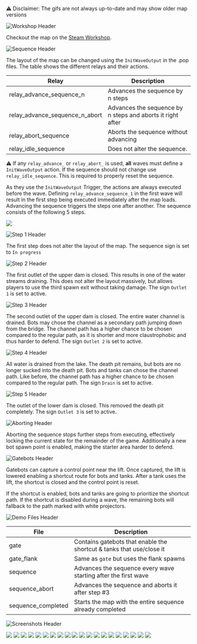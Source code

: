 ⚠️ Disclaimer: The gifs are not always up-to-date and may show older map versions

![Workshop Header](./doc/headers/renders/workshop.png)

Checkout the map on the [Steam Workshop](https://steamcommunity.com/sharedfiles/filedetails/?id=3532548365).

![Sequence Header](./doc/headers/renders/sequence.png)

The layout of the map can be changed using the `InitWaveOutput` in the .pop files. The table shows the different relays and their actions.

| Relay                          | Description                                                |
| ------------------------------ | ---------------------------------------------------------- |
| relay_advance_sequence_n       | Advances the sequence by n steps                           |
| relay_advance_sequence_n_abort | Advances the sequence by n steps and aborts it right after |
| relay_abort_sequence           | Aborts the sequence without advancing                      |
| relay_idle_sequence            | Does not alter the sequence.                               |

⚠️ If any `relay_advance_` or `relay_abort_` is used, **all** waves must define a `InitWaveOutput` action. If the sequence should not change use `relay_idle_sequence`. This is required to properly reset the sequence.

As they use the `InitWaveOutput` Trigger, the actions are always executed before the wave. Defining `relay_advance_sequence_1` in the first wave will result in the first step being executed immediately after the map loads. Advancing the sequence triggers the steps one after another. The sequence consists of the following 5 steps.

![](./doc/gifs/sequence_progress.gif)

![Step 1 Header](./doc/headers/renders/step_0.png)

The first step does not alter the layout of the map. The sequence sign is set to `In progress`

![Step 2 Header](./doc/headers/renders/step_1.png)

The first outlet of the upper dam is closed. This results in one of the water streams draining. This does not alter the layout massively, but allows players to use the third spawn exit without taking damage. The sign `Outlet 1` is set to active.

![Step 3 Header](./doc/headers/renders/step_2.png)

The second outlet of the upper dam is closed. The entire water channel is drained. Bots may chose the channel as a secondary path jumping down from the bridge. The channel path has a higher chance to be chosen compared to the regular path, as it is shorter and more claustrophobic and thus harder to defend. The sign `Outlet 2` is set to active.

![Step 4 Header](./doc/headers/renders/step_3.png)

All water is drained from the lake. The death pit remains, but bots are no longer sucked into the death pit. Bots and tanks can chose the channel path. Like before, the channel path has a higher chance to be chosen compared to the regular path. The sign `Drain` is set to active.

![Step 5 Header](./doc/headers/renders/step_4.png)

The outlet of the lower dam is closed. This removed the death pit completely. The sign `Outlet 3` is set to active.

![Aborting Header](./doc/headers/renders/failure.png)

Aborting the sequence stops further steps from executing, effectively locking the current state for the remainder of the game. Additionally a new bot spawn point is enabled, making the starter area harder to defend.

![Gatebots Header](./doc/headers/renders/gatebots.png)

Gatebots can capture a control point near the lift. Once captured, the lift is lowered enabling a shortcut route for bots and tanks. After a tank uses the lift, the shortcut is closed and the control point is reset.

If the shortcut is enabled, bots and tanks are going to prioritize the shortcut path. If the shortcut is disabled during a wave, the remaining bots will fallback to the path marked with white projectors.

![Demo Files Header](./doc/headers/renders/demo_files.png)

| File               | Description                                                          |
| ------------------ | -------------------------------------------------------------------- |
| gate               | Contains gatebots that enable the shortcut & tanks that use/close it |
| gate_flank         | Same as `gate` but uses the flank spawns                             |
| sequence           | Advances the sequence every wave starting after the first wave       |
| sequence_abort     | Advances the sequence and aborts it after step #3                    |
| sequence_completed | Starts the map with the entire sequence already completed            |

![Screenshots Header](./doc/headers/renders/screenshots.png)

![](./doc/screenshots/mvm_ascent_position_00.jpg)
![](./doc/screenshots/mvm_ascent_position_01.jpg)
![](./doc/screenshots/mvm_ascent_position_02.jpg)
![](./doc/screenshots/mvm_ascent_position_03.jpg)
![](./doc/screenshots/mvm_ascent_position_04.jpg)
![](./doc/screenshots/mvm_ascent_position_05.jpg)
![](./doc/screenshots/mvm_ascent_position_06.jpg)
![](./doc/screenshots/mvm_ascent_position_07.jpg)
![](./doc/screenshots/mvm_ascent_position_08.jpg)
![](./doc/screenshots/mvm_ascent_position_09.jpg)
![](./doc/screenshots/mvm_ascent_position_10.jpg)
![](./doc/screenshots/mvm_ascent_position_11.jpg)
![](./doc/screenshots/mvm_ascent_position_12.jpg)
![](./doc/screenshots/mvm_ascent_position_13.jpg)
![](./doc/screenshots/mvm_ascent_position_14.jpg)
![](./doc/screenshots/mvm_ascent_position_15.jpg)
![](./doc/screenshots/mvm_ascent_position_16.jpg)
![](./doc/screenshots/mvm_ascent_position_17.jpg)
![](./doc/screenshots/mvm_ascent_position_18.jpg)
![](./doc/screenshots/mvm_ascent_position_19.jpg)
